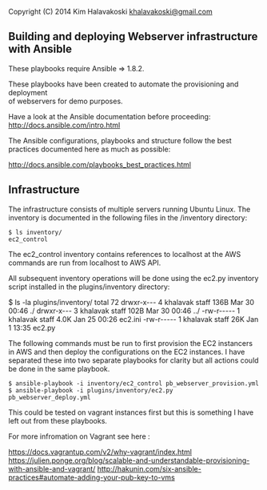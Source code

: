 Copyright (C) 2014 Kim Halavakoski khalavakoski@gmail.com

Building and deploying Webserver infrastructure with Ansible
-----------------------------------------------------------------------------
These playbooks require Ansible => 1.8.2.

These playbooks have been created to automate the provisioning and deployment  
of webservers for demo purposes. 

Have a look at the Ansible documentation before proceeding: 
http://docs.ansible.com/intro.html

The Ansible configurations, playbooks and structure follow the best practices 
documented here as much as possible: 

http://docs.ansible.com/playbooks_best_practices.html


Infrastructure
--------------

The infrastructure consists of multiple servers running Ubuntu Linux. 
The inventory is documented in the following files in the /inventory 
directory:

    $ ls inventory/
    ec2_control

The ec2_control inventory contains references to localhost at the AWS commands
are run from localhost to AWS API.

All subsequent inventory operations will be done using the ec2.py inventory
script installed in the plugins/inventory directory:

$ ls -la plugins/inventory/
total 72
drwxr-x---  4 khalavak  staff   136B Mar 30 00:46 ./
drwxr-x---  3 khalavak  staff   102B Mar 30 00:46 ../
-rw-r-----  1 khalavak  staff   4.0K Jan 25 00:26 ec2.ini
-rw-r-----  1 khalavak  staff    26K Jan  1 13:35 ec2.py


The following commands must be run to first provision the EC2 instancers in
AWS and then deploy the configurations on the EC2 instances. I have separated
these into two separate playbooks for clarity but all actions could be done
in the same playbook.

    $ ansible-playbook -i inventory/ec2_control pb_webserver_provision.yml
    $ ansible-playbook -i plugins/inventory/ec2.py  pb_webserver_deploy.yml


This could be tested on vagrant instances first but this is something I have 
left out from these playbooks.

For more infromation on Vagrant see here : 

https://docs.vagrantup.com/v2/why-vagrant/index.html
https://julien.ponge.org/blog/scalable-and-understandable-provisioning-with-ansible-and-vagrant/
http://hakunin.com/six-ansible-practices#automate-adding-your-pub-key-to-vms

